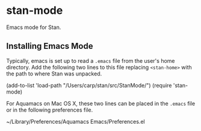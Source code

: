 stan-mode
=========

Emacs mode for Stan.

Installing Emacs Mode
-------------------------------

Typically, emacs is set up to read a <code>.emacs</code> file from the
user's home directory.  Add the following two lines to this file
replacing <code>&lt;stan-home&gt;</code>
with the path to where Stan was unpacked.


(add-to-list 'load-path "/Users/carp/stan/src/StanMode/")
(require 'stan-mode)

For Aquamacs on Mac OS X, these two lines can be placed in the
<code>.emacs</code> file or in the following preferences file.

~/Library/Preferences/Aquamacs Emacs/Preferences.el
